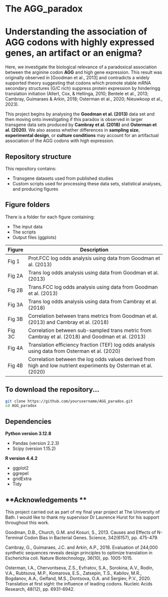 # The AGG_paradox

# Understanding the association of AGG codons with highly expressed genes, an artifact or an enigma? 

Here, we investigate the biological relevance of a paradoxical association between the arginine codon **AGG** and high gene expression. This result was originally observed in [Goodman et al., 2013] and contradicts a widely supported theory suggesting that codons which promote stable mRNA secondary structures (G/C rich) suppress protein expression by hinderingg translation initiation (Allert, Cox, & Hellinga, 2010; Bentele et al., 2013; Cambray, Guimaraes & Arkin, 2018; Osterman et al., 2020; Nieuwkoop et al., 2023).

This project begins by analysing the **Goodman et al. (2013)** data set and then moving onto investigating if this paradox is observed in larger transgene data sets produced by **Cambray et al. (2018)** and **Osterman et al. (2020)**. We also assess whether differences in **sampling size**, **experimental design**, or **culture conditions** may account for an artifactual association of the AGG codons with high expression.

## Repository structure 

This repository contains:   
- Transgene datasets used  from published studies  
- Custom scripts used for processing these data sets, statistical analyses, and producing figures

## Figure folders 

There is a folder for each figure containing:
- The input data
- The scripts
- Output files (ggplots)

| Figure | Description | 
|--------|-------------|
| Fig 1  | Prot.FCC log odds analysis using data from Goodman et al. (2013) |
| Fig 2A | Trans log odds analysis using data from Goodman et al. (2013) |
| Fig 2B | Trans.FCC log odds analysis using data from Goodman et al. (2013) |
| Fig 3A | Trans log odds analysis using data from Cambray et al. (2018) |
| Fig 3B | Correlation between trans metrics from Goodman et al. (2013) and Cambray et al. (2018) |
| Fig 3C | Correlation between sub-sampled trans metric from Cambray et al. (2018) and Goodman et al. (2013) |
| Fig 4A | Translation efficiency fraction (TEF) log odds analysis using data from Osterman et al. (2020) |
| Fig 4B | Correlation between the log odds values derived from high and low nutrient experiments by Osterman et al. (2020) |
  
## To download the repository...

```bash
git clone https://github.com/yourusername/AGG_paradox.git
cd AGG_paradox
```
## Dependencies
**Python version 3.12.8**
- Pandas (version 2.2.3)
- Scipy (version 1.15.2)

**R version 4.4.2**
- ggplot2
- ggrepel
- gridExtra
- Tidy

## **Acknowledgements **

This project carried out as part of my final year project at The University of Bath. I would like to thank my supervisor Dr Laurence Hurst for his support throughout this work.

Goodman, D.B., Church, G.M. and Kosuri, S., 2013. Causes and Effects of N-Terminal Codon Bias in Bacterial Genes. Science, 342(6157), pp. 475-479.

Cambray, G., Guimaraes, J.C. and Arkin, A.P., 2018. Evaluation of 244,000 synthetic sequences reveals design principles to optimize translation in Escherichia coli. Nature Biotechnology, 36(10), pp. 1005-1015.

Osterman, I.A., Chervontseva, Z.S., Evfratov, S.A., Sorokina, A.V., Rodin, V.A., Rubtsova, M.P., Komarova, E.S., Zatsepin, T.S., Kabilov, M.R., Bogdanov, A.A., Gelfand, M.S., Dontsova, O.A. and Sergiev, P.V., 2020. Translation at first sight: the influence of leading codons. Nucleic Acids Research, 48(12), pp. 6931-6942.
